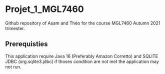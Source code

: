 # Projet_1_MGL7460

Github repository of Asam and Théo for the course MGL7460 Autumn 2021 trimester.

## Prerequisties

This application require Java 16 (Preferably Amazon Corretto) and SQLITE JDBC (org.sqlite3.jdbc) if thoses condition are
not met the application may not run.
